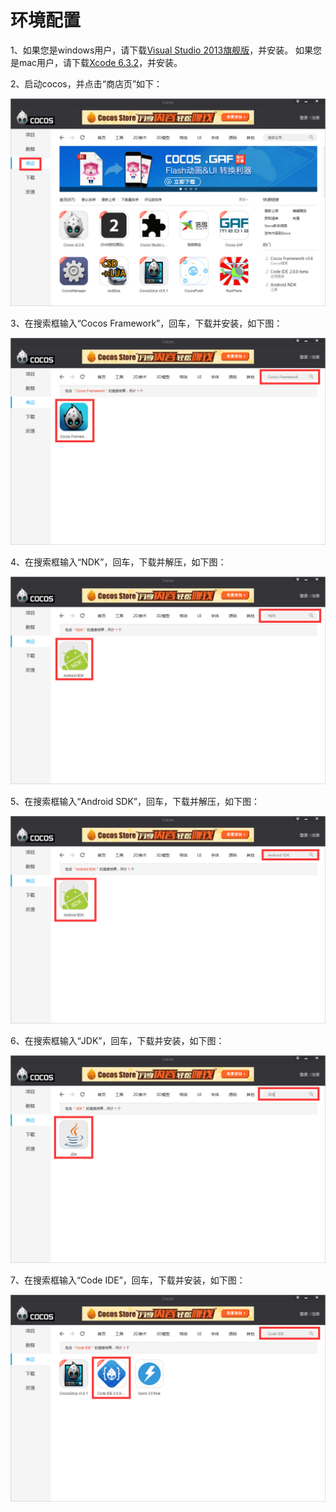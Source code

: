 # 环境配置

1、如果您是windows用户，请下载[Visual Studio 2013旗舰版](https://www.visualstudio.com/downloads/download-visual-studio-vs)，并安装。
如果您是mac用户，请下载[Xcode 6.3.2](https://developer.apple.com/xcode/downloads/)，并安装。

  2、启动cocos，并点击“商店页”如下： 

![image](res/image001.png)

3、在搜索框输入“Cocos Framework”，回车，下载并安装，如下图：

![image](res/image002.png)

4、在搜索框输入“NDK”，回车，下载并解压，如下图：

![image](res/image003.png)

5、在搜索框输入“Android SDK”，回车，下载并解压，如下图：

![image](res/image004.png)

 6、在搜索框输入“JDK”，回车，下载并安装，如下图：

![image](res/image005.png)

7、在搜索框输入“Code IDE”，回车，下载并安装，如下图：

![image](res/image006.png)
